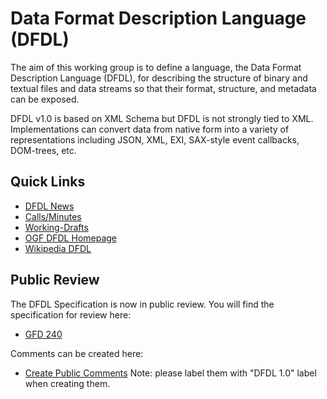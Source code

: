 # Data Format Description Language (DFDL) 

The aim of this working group is to define a language, the 
Data Format Description Language (DFDL), for describing the structure 
of binary and textual files and data streams so that their format, 
structure, and metadata can be exposed.

DFDL v1.0 is based on XML Schema but DFDL is not strongly tied to XML. 
Implementations can convert data from native form into a variety of 
representations including JSON, XML, EXI, SAX-style event callbacks, DOM-trees, etc. 

## Quick Links

* [DFDL News](https://github.com/OpenGridForum/DFDL/wiki/DFDL-Workgroup-News)
* [Calls/Minutes](https://github.com/OpenGridForum/DFDL/tree/master/docs/calls)
* [Working-Drafts](https://github.com/OpenGridForum/DFDL/tree/master/docs/working-drafts)
* [OGF DFDL Homepage](http://www.ogf.org/dfdl)
* [Wikipedia DFDL](https://en.wikipedia.org/wiki/Data_Format_Description_Language)

## Public Review

The DFDL Specification is now in public review. 
You will find the specification for review here:

* [GFD 240](https://github.com/OpenGridForum/Editor/tree/main/DFDL%201.0%20(GFD%20240))

Comments can be created here:

* [Create Public Comments](https://github.com/OpenGridForum/Editor/issues) Note: please label them with "DFDL 1.0" label when creating them.


